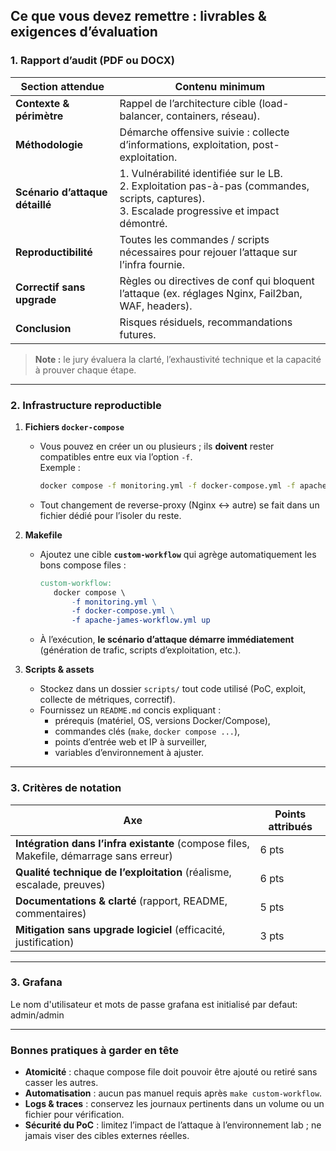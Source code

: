## Ce que vous devez remettre : livrables & exigences d’évaluation

### 1. Rapport d’audit (PDF ou DOCX)

| Section attendue | Contenu minimum |
|------------------|-----------------|
| **Contexte & périmètre** | Rappel de l’architecture cible (load-balancer, containers, réseau). |
| **Méthodologie** | Démarche offensive suivie : collecte d’informations, exploitation, post-exploitation. |
| **Scénario d’attaque détaillé** | 1. Vulnérabilité identifiée sur le LB.<br>2. Exploitation pas-à-pas (commandes, scripts, captures).<br>3. Escalade progressive et impact démontré. |
| **Reproductibilité** | Toutes les commandes / scripts nécessaires pour rejouer l’attaque sur l’infra fournie. |
| **Correctif sans upgrade** | Règles ou directives de conf qui bloquent l’attaque (ex. réglages Nginx, Fail2ban, WAF, headers). |
| **Conclusion** | Risques résiduels, recommandations futures. |

> **Note :** le jury évaluera la clarté, l’exhaustivité technique et la capacité à prouver chaque étape.

---

### 2. Infrastructure reproductible

1. **Fichiers `docker-compose`**
   * Vous pouvez en créer un ou plusieurs ; ils **doivent** rester compatibles entre eux via l’option `-f`.  
     Exemple :  
     ```bash
     docker compose -f monitoring.yml -f docker-compose.yml -f apache-james-workflow.yml up
     ```
   * Tout changement de reverse-proxy (Nginx ↔︎ autre) se fait dans un fichier dédié pour l’isoler du reste.

2. **Makefile**

   * Ajoutez une cible **`custom-workflow`** qui agrège automatiquement les bons compose files :

     ```makefile
     custom-workflow:
     	docker compose \
     		-f monitoring.yml \
     		-f docker-compose.yml \
     		-f apache-james-workflow.yml up
     ```

   * À l’exécution, **le scénario d’attaque démarre immédiatement** (génération de trafic, scripts d’exploitation, etc.).

3. **Scripts & assets**

   * Stockez dans un dossier `scripts/` tout code utilisé (PoC, exploit, collecte de métriques, correctif).  
   * Fournissez un `README.md` concis expliquant :
     * prérequis (matériel, OS, versions Docker/Compose),
     * commandes clés (`make`, `docker compose ...`),
     * points d’entrée web et IP à surveiller,
     * variables d’environnement à ajuster.

---

### 3. Critères de notation

| Axe | Points attribués |
|-----|-------------|
| **Intégration dans l’infra existante** (compose files, Makefile, démarrage sans erreur) | 6 pts |
| **Qualité technique de l’exploitation** (réalisme, escalade, preuves) | 6 pts |
| **Documentations & clarté** (rapport, README, commentaires) | 5 pts |
| **Mitigation sans upgrade logiciel** (efficacité, justification) | 3 pts |

---

### 3. Grafana

Le nom d'utilisateur et mots de passe grafana est initialisé par defaut: admin/admin

---

### Bonnes pratiques à garder en tête

* **Atomicité** : chaque compose file doit pouvoir être ajouté ou retiré sans casser les autres.
* **Automatisation** : aucun pas manuel requis après `make custom-workflow`.
* **Logs & traces** : conservez les journaux pertinents dans un volume ou un fichier pour vérification.
* **Sécurité du PoC** : limitez l’impact de l’attaque à l’environnement lab ; ne jamais viser des cibles externes réelles.
